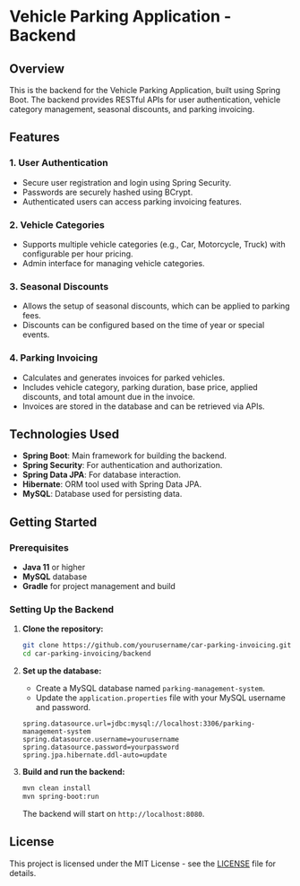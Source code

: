 # Vehicle Parking Application - Backend

## Overview

This is the backend for the Vehicle Parking Application, built using Spring Boot. The backend provides RESTful APIs for user authentication, vehicle category management, seasonal discounts, and parking invoicing.

## Features

### 1. User Authentication
- Secure user registration and login using Spring Security.
- Passwords are securely hashed using BCrypt.
- Authenticated users can access parking invoicing features.

### 2. Vehicle Categories
- Supports multiple vehicle categories (e.g., Car, Motorcycle, Truck) with configurable per hour pricing.
- Admin interface for managing vehicle categories.

### 3. Seasonal Discounts
- Allows the setup of seasonal discounts, which can be applied to parking fees.
- Discounts can be configured based on the time of year or special events.

### 4. Parking Invoicing
- Calculates and generates invoices for parked vehicles.
- Includes vehicle category, parking duration, base price, applied discounts, and total amount due in the invoice.
- Invoices are stored in the database and can be retrieved via APIs.

## Technologies Used

- **Spring Boot**: Main framework for building the backend.
- **Spring Security**: For authentication and authorization.
- **Spring Data JPA**: For database interaction.
- **Hibernate**: ORM tool used with Spring Data JPA.
- **MySQL**: Database used for persisting data.

## Getting Started

### Prerequisites
- **Java 11** or higher
- **MySQL** database
- **Gradle** for project management and build

### Setting Up the Backend

1. **Clone the repository:**
   ```bash
   git clone https://github.com/yourusername/car-parking-invoicing.git
   cd car-parking-invoicing/backend
   ```

2. **Set up the database:**
    - Create a MySQL database named `parking-management-system`.
    - Update the `application.properties` file with your MySQL username and password.
   ```properties
   spring.datasource.url=jdbc:mysql://localhost:3306/parking-management-system
   spring.datasource.username=yourusername
   spring.datasource.password=yourpassword
   spring.jpa.hibernate.ddl-auto=update
   ```

3. **Build and run the backend:**
   ```bash
   mvn clean install
   mvn spring-boot:run
   ```
   The backend will start on `http://localhost:8080`.

## License

This project is licensed under the MIT License - see the [LICENSE](../LICENSE) file for details.
